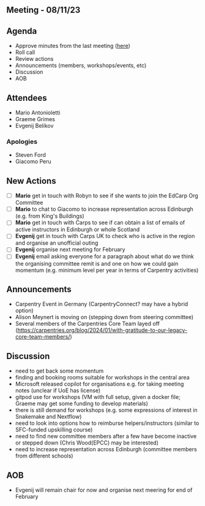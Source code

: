 ## Meeting - 08/11/23

## Agenda
* Approve minutes from the last meeting ([here](https://github.com/edcarp/organising-committee/blob/main/minutes/2023/2023_11_08_EdCarp_Organising_Committee.md))
* Roll call
* Review actions
* Announcements (members, workshops/events, etc)
* Discussion
* AOB

## Attendees
* Mario Antonioletti
* Graeme Grimes
* Evgenij Belikov
  
### Apologies
* Steven Ford
* Giacomo Peru

## New Actions
- [ ] **Mario** get in touch with Robyn to see if she wants to join the EdCarp Org Committee
- [ ] **Mario** to chat to Giacomo to increase representation across Edinburgh (e.g. from King's Buildings)
- [ ] **Mario** get in touch with Carps to see if can obtain a list of emails of active instructors in Edinburgh or whole Scotland
- [ ] **Evgenij** get in touch with Carps UK to check who is active in the region and organise an unofficial outing
- [ ] **Evgenij** organise next meeting for February
- [ ] **Evgenij** email asking everyone for a paragraph about what do we think the organising committee remit is and one on how we could gain momentum (e.g. minimum level per year in terms of Carpentry activities)

## Announcements
* Carpentry Event in Germany (CarpentryConnect? may have a hybrid option)
* Alison Meynert is moving on (stepping down from steering committee)
* Several members of the Carpentries Core Team layed off (https://carpentries.org/blog/2024/01/with-gratitude-to-our-legacy-core-team-members/) 


## Discussion
* need to get back some momentum
* finding and booking rooms suitable for workshops in the central area
* Microsoft released copilot for organisations e.g. for taking meeting notes (unclear if UoE has license)
* gitpod use for workshops (VM with full setup, given a docker file; Graeme may get some funding to develop materials)
* there is still demand for workshops (e.g. some expressions of interest in Snakemake and Nextflow)
* need to look into options how to reimburse helpers/instructors (similar to SFC-funded upskilling course)
* need to find new committee members after a few have become inactive or stepped down (Chris Wood(EPCC) may be interested)
* need to increase representation across Edinburgh (committee members from different schools)

## AOB
* Evgenij will remain chair for now and organise next meering for end of February
  
